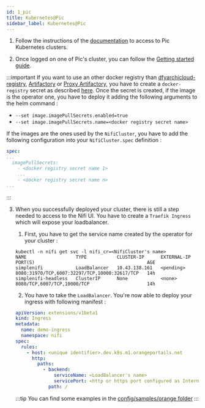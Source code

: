 ```yaml
---
id: 1_pic
title: Kubernetes@Pic
sidebar_label: Kubernetes@Pic
---
```


1. Follow the instructions of the [documentation](https://kubernetes.pages.gitlab.si.francetelecom.fr/deploy-k8s-rke-pic/) to access to Pic Kubernetes clusters.

2. Once logged on one of Pic's cluster, you can follow the [Getting started guide](/nifikop/docs/7_dfy_orange/1_getting_started).

:::important
If you want to use an other docker registry than [dfyarchicloud-registry](https://gitlab.si.francetelecom.fr/dfyarchicloud/dfyarchicloud-registry/container_registry), [Artifactory](https://artifactory.packages.install-os.multis.p.fti.net/webapp/#/packages/docker/?state=eyJxdWVyeSI6e319) or [Proxy Artifactory](https://ext-dockerio.artifactory.si.francetelecom.fr/webapp/#/packages/docker/?state=eyJxdWVyeSI6e319), you have to create a `docker-registry` secret as described [here](https://dfyarchicloud.app.cf.sph.hbx.geo.francetelecom.fr/kubernetes/gitlab/registry-authent-k8s/).
Once the secret is created, if the image is the operator one, you have to deploy it adding the following arguments to the helm command : 

- `--set image.imagePullSecrets.enabled=true`
- `--set image.imagePullSecrets.name=<docker registry secret name>`

If the images are the ones used by the `NifiCluster`, you have to add the following configuration into your `NifiCluster.spec` definition :

```yaml 
spec: 
...
  imagePullSecrets: 
    - <docker registry secret name 1>
    ...
    - <docker registry secret name n>
...
```
:::

3. When you successfully deployed your cluster, there is still a step needed to access to the Nifi UI. You have to create a `Traefik Ingress` which will expose your loadbalancer.

    1. First, you have to get the service name created by the operator for your cluster : 

    ```console 
    kubectl -n nifi get svc -l nifi_cr=<NifiCluster's name>
    NAME                  TYPE           CLUSTER-IP      EXTERNAL-IP   PORT(S)                                         AGE
    simplenifi            LoadBalancer   10.43.138.161   <pending>     8080:31970/TCP,6007:32297/TCP,10000:32617/TCP   14h
    simplenifi-headless   ClusterIP      None            <none>        8080/TCP,6007/TCP,10000/TCP                     14h
    ```

    2. You have to take the `LoadBalancer`. You're now able to deploy your ingress with following manifest :

    ```yaml
    apiVersion: extensions/v1beta1
    kind: Ingress
    metadata:
      name: demo-ingress
      namespace: nifi
    spec:
      rules:
        - host: <unique identifier>.dev.k8s.m1.orangeportails.net
          http:
            paths:
              - backend:
                  serviceName: <LoadBalancer's name>
                  servicePort: <http or https port configured as Internal listener in your NifiCluster>
                path: /
    ```

    :::tip
    You can find some examples in the [config/samples/orange folder](https://github.com/erdrix/nifikop/tree/master/config/samples/orange)
    :::